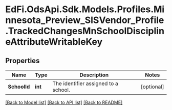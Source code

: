 # EdFi.OdsApi.Sdk.Models.Profiles.Minnesota_Preview_SISVendor_Profile.TrackedChangesMnSchoolDisciplineAttributeWritableKey

## Properties

Name | Type | Description | Notes
------------ | ------------- | ------------- | -------------
**SchoolId** | **int** | The identifier assigned to a school. | [optional] 

[[Back to Model list]](../README.md#documentation-for-models) [[Back to API list]](../README.md#documentation-for-api-endpoints) [[Back to README]](../README.md)

